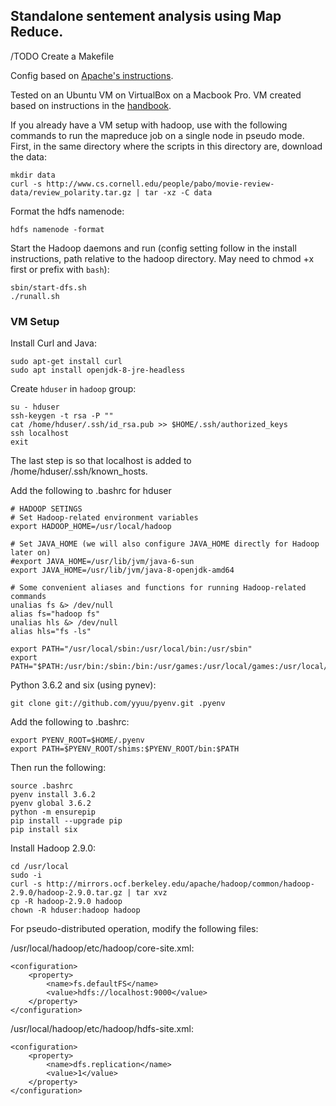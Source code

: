 ## Standalone sentement analysis using Map Reduce. 

/TODO Create a Makefile

Config based on [Apache's instructions](https://hadoop.apache.org/docs/stable/hadoop-project-dist/hadoop-common/SingleCluster.html).

Tested on an Ubuntu VM on VirtualBox on a Macbook Pro. VM created 
based on instructions in the [handbook](http://cyberaide.org/papers/vonLaszewski-bigdata.pdf).

If you already have a VM setup with hadoop, use with the following commands to run 
the mapreduce job on a single node in pseudo mode. First, in the same directory 
where the scripts in this directory are, download the data:
```
mkdir data
curl -s http://www.cs.cornell.edu/people/pabo/movie-review-data/review_polarity.tar.gz | tar -xz -C data
```
Format the hdfs namenode:
```
hdfs namenode -format
```
Start the Hadoop daemons and run (config setting follow in the install instructions, 
path relative to the hadoop directory. May need to chmod +x first or prefix with `bash`):
```
sbin/start-dfs.sh
./runall.sh
```

### VM Setup

Install Curl and Java:
```
sudo apt-get install curl
sudo apt install openjdk-8-jre-headless
```
Create `hduser` in `hadoop` group:
```
su - hduser
ssh-keygen -t rsa -P ""
cat /home/hduser/.ssh/id_rsa.pub >> $HOME/.ssh/authorized_keys
ssh localhost
exit
```
The last step is so that localhost is added to /home/hduser/.ssh/known_hosts.

Add the following to .bashrc for hduser
```
# HADOOP SETINGS
# Set Hadoop-related environment variables
export HADOOP_HOME=/usr/local/hadoop

# Set JAVA_HOME (we will also configure JAVA_HOME directly for Hadoop later on)
#export JAVA_HOME=/usr/lib/jvm/java-6-sun
export JAVA_HOME=/usr/lib/jvm/java-8-openjdk-amd64

# Some convenient aliases and functions for running Hadoop-related commands
unalias fs &> /dev/null
alias fs="hadoop fs"
unalias hls &> /dev/null
alias hls="fs -ls"

export PATH="/usr/local/sbin:/usr/local/bin:/usr/sbin"
export PATH="$PATH:/usr/bin:/sbin:/bin:/usr/games:/usr/local/games:/usr/local/hadoop/bin:."
```

Python 3.6.2 and six (using pynev):
```
git clone git://github.com/yyuu/pyenv.git .pyenv
```
Add the following to .bashrc:
```
export PYENV_ROOT=$HOME/.pyenv
export PATH=$PYENV_ROOT/shims:$PYENV_ROOT/bin:$PATH
```

Then run the following:
```
source .bashrc
pyenv install 3.6.2
pyenv global 3.6.2
python -m ensurepip
pip install --upgrade pip
pip install six
```

Install Hadoop 2.9.0:
```
cd /usr/local
sudo -i
curl -s http://mirrors.ocf.berkeley.edu/apache/hadoop/common/hadoop-2.9.0/hadoop-2.9.0.tar.gz | tar xvz
cp -R hadoop-2.9.0 hadoop
chown -R hduser:hadoop hadoop
```
For pseudo-distributed operation, modify the following files:

/usr/local/hadoop/etc/hadoop/core-site.xml:
```
<configuration>
    <property>
        <name>fs.defaultFS</name>
        <value>hdfs://localhost:9000</value>
    </property>
</configuration>
```

/usr/local/hadoop/etc/hadoop/hdfs-site.xml:
```
<configuration>
    <property>
        <name>dfs.replication</name>
        <value>1</value>
    </property>
</configuration>
```





